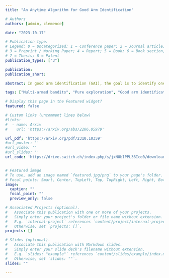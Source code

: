 ```yaml
---
title: "An Anytime Algorithm for Good Arm Identification"

# Authors
authors: [admin, clemence]

date: "2023-10-17"

# Publication type.
# Legend: 0 = Uncategorized; 1 = Conference paper; 2 = Journal article;
# 3 = Preprint / Working Paper; 4 = Report; 5 = Book; 6 = Book section;
# 7 = Thesis; 8 = Patent
publication_types: ["3"]

publication: 
publication_short: 

abstract: In good arm identification (GAI), the goal is to identify one arm whose average performance exceeds a given threshold, referred to as good arm, if it exists. Few works have studied GAI in the fixed-budget setting, when the sampling budget is fixed beforehand, or the anytime setting, when a recommendation can be asked at any time. We propose APGAI, an anytime and parameter-free sampling rule for GAI in stochastic bandits. APGAI can be straightforwardly used in fixed-confidence and fixed-budget settings. First, we derive upper bounds on its probability of error at any time. They show that adaptive strategies are more efficient in detecting the absence of good arms than uniform sampling. Second, when APGAI is combined with a stopping rule, we prove upper bounds on the expected sampling complexity, holding at any confidence level. Finally, we show good empirical performance of APGAI on synthetic and real-world data. Our work offers an extensive overview of the GAI problem in all settings.

tags: ["Multi-armed bandits", "Pure exploration", "Good arm identification", "Anytime"]

# Display this page in the Featured widget?
featured: false

# Custom links (uncomment lines below)
#links:
#  - name: Arxiv
#    url: 'https://arxiv.org/abs/2206.05979'

url_pdf: 'https://arxiv.org/pdf/2310.10359'
#url_poster: ''
#url_video: ''
#url_slides: ''
url_code: 'https://drive.switch.ch/index.php/s/jxNUbIPPL36Ico0/download'


# Featured image
# To use, add an image named `featured.jpg/png` to your page's folder. 
# Focal points: Smart, Center, TopLeft, Top, TopRight, Left, Right, BottomLeft, Bottom, BottomRight.
image:
  caption: ""
  focal_point: ""
  preview_only: false

# Associated Projects (optional).
#   Associate this publication with one or more of your projects.
#   Simply enter your project's folder or file name without extension.
#   E.g. `internal-project` references `content/project/internal-project/index.md`.
#   Otherwise, set `projects: []`.
projects: []

# Slides (optional).
#   Associate this publication with Markdown slides.
#   Simply enter your slide deck's filename without extension.
#   E.g. `slides: "example"` references `content/slides/example/index.md`.
#   Otherwise, set `slides: ""`.
slides: ""

---
```

